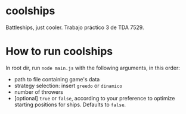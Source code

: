 # coolships
Battleships, just cooler. Trabajo práctico 3 de TDA 7529.

# How to run coolships
In root dir, run `node main.js` with the following arguments, in this order:
- path to file containing game's data
- strategy selection: insert `greedo` or `dinamico`
- number of throwers
- [optional] `true` or `false`, according to your preference to optimize starting positions for ships. Defaults to `false`.
